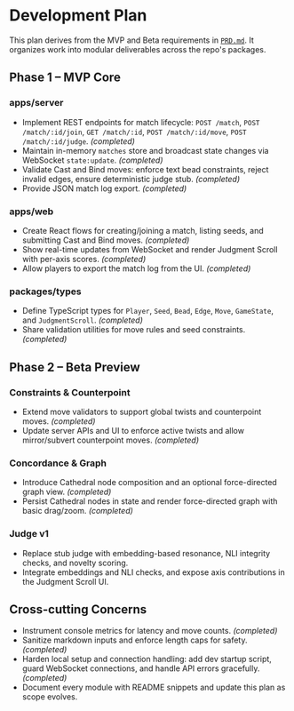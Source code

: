 # Development Plan

This plan derives from the MVP and Beta requirements in [`PRD.md`](PRD.md). It organizes work into modular deliverables across the repo's packages.

## Phase 1 – MVP Core

### apps/server
- Implement REST endpoints for match lifecycle: `POST /match`, `POST /match/:id/join`, `GET /match/:id`, `POST /match/:id/move`, `POST /match/:id/judge`. *(completed)*
- Maintain in-memory `matches` store and broadcast state changes via WebSocket `state:update`. *(completed)*
- Validate Cast and Bind moves: enforce text bead constraints, reject invalid edges, ensure deterministic judge stub. *(completed)*
- Provide JSON match log export. *(completed)*

### apps/web
- Create React flows for creating/joining a match, listing seeds, and submitting Cast and Bind moves. *(completed)*
- Show real-time updates from WebSocket and render Judgment Scroll with per-axis scores. *(completed)*
- Allow players to export the match log from the UI. *(completed)*

### packages/types
- Define TypeScript types for `Player`, `Seed`, `Bead`, `Edge`, `Move`, `GameState`, and `JudgmentScroll`. *(completed)*
- Share validation utilities for move rules and seed constraints. *(completed)*

## Phase 2 – Beta Preview

### Constraints & Counterpoint
- Extend move validators to support global twists and counterpoint moves. *(completed)*
- Update server APIs and UI to enforce active twists and allow mirror/subvert counterpoint moves. *(completed)*

### Concordance & Graph
- Introduce Cathedral node composition and an optional force-directed graph view. *(completed)*
- Persist Cathedral nodes in state and render force-directed graph with basic drag/zoom. *(completed)*

### Judge v1
- Replace stub judge with embedding-based resonance, NLI integrity checks, and novelty scoring.
- Integrate embeddings and NLI checks, and expose axis contributions in the Judgment Scroll UI.

## Cross-cutting Concerns
- Instrument console metrics for latency and move counts. *(completed)*
- Sanitize markdown inputs and enforce length caps for safety. *(completed)*
- Harden local setup and connection handling: add dev startup script, guard WebSocket connections, and handle API errors gracefully. *(completed)*
- Document every module with README snippets and update this plan as scope evolves.


